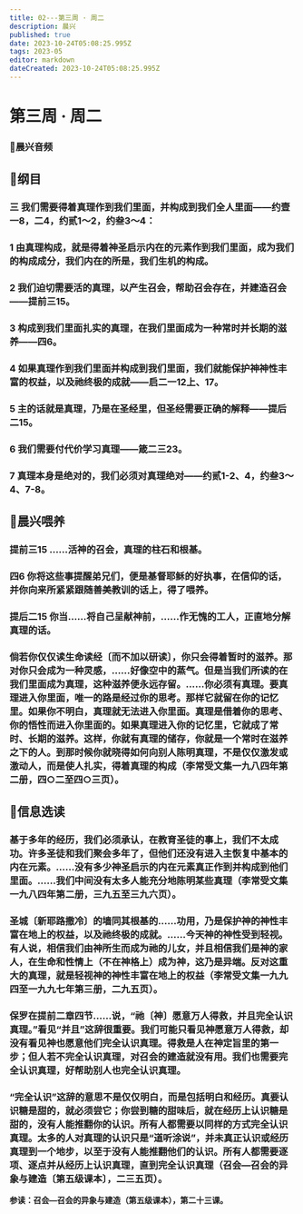```yaml
---
title: 02---第三周 · 周二
description: 晨兴
published: true
date: 2023-10-24T05:08:25.995Z
tags: 2023-05
editor: markdown
dateCreated: 2023-10-24T05:08:25.995Z
---
```


# 第三周 · 周二
### 🎵晨兴音频

## 📖纲目

### 三  我们需要得着真理作到我们里面，并构成到我们全人里面——约壹一8，二4，约贰1～2，约叁3～4：

### 1  由真理构成，就是得着神圣启示内在的元素作到我们里面，成为我们的构成成分，我们内在的所是，我们生机的构成。

### 2  我们迫切需要活的真理，以产生召会，帮助召会存在，并建造召会——提前三15。

### 3  构成到我们里面扎实的真理，在我们里面成为一种常时并长期的滋养——四6。

### 4  如果真理作到我们里面并构成到我们里面，我们就能保护神神性丰富的权益，以及祂终极的成就——启二一12上、17。

### 5  主的话就是真理，乃是在圣经里，但圣经需要正确的解释——提后二15。

### 6  我们需要付代价学习真理——箴二三23。

### 7  真理本身是绝对的，我们必须对真理绝对——约贰1-2、4，约叁3～4、7-8。

## 📖晨兴喂养

### **提前三15    ……活神的召会，真理的柱石和根基。**

### **四6    你将这些事提醒弟兄们，便是基督耶稣的好执事，在信仰的话，并你向来所紧紧跟随善美教训的话上，得了喂养。**

### **提后二15    你当……将自己呈献神前，……作无愧的工人，正直地分解真理的话。**

### 倘若你仅仅读生命读经〔而不加以研读〕，你只会得着暂时的滋养。那对你只会成为一种灵感，……好像空中的蒸气。但是当我们所读的在我们里面成为真理，这种滋养便永远存留。……你必须有真理。要真理进入你里面，唯一的路是经过你的思考。那样它就留在你的记忆里。如果你不明白，真理就无法进入你里面。真理是借着你的思考、你的悟性而进入你里面的。如果真理进入你的记忆里，它就成了常时、长期的滋养。这样，你就有真理的储存，你就是一个常时在滋养之下的人。到那时候你就晓得如何向别人陈明真理，不是仅仅激发或激动人，而是使人扎实，得着真理的构成（李常受文集一九八四年第二册，四○二至四○三页）。

## 📖信息选读

### 基于多年的经历，我们必须承认，在教育圣徒的事上，我们不太成功。许多圣徒和我们聚会多年了，但他们还没有进入主恢复中基本的内在元素。……没有多少神圣启示的内在元素真正作到并构成到他们里面。……我们中间没有太多人能充分地陈明某些真理（李常受文集一九八四年第二册，三九五至三九六页）。

### 圣城〔新耶路撒冷〕的墙同其根基的……功用，乃是保护神的神性丰富在地上的权益，以及祂终极的成就。……今天神的神性受到轻视。有人说，相信我们由神所生而成为祂的儿女，并且相信我们是神的家人，在生命和性情上（不在神格上）成为神，这乃是异端。反对这重大的真理，就是轻视神的神性丰富在地上的权益（李常受文集一九九四至一九九七年第三册，二九五页）。

### 保罗在提前二章四节……说，“祂〔神〕愿意万人得救，并且完全认识真理。”看见“并且”这辞很重要。我们可能只看见神愿意万人得救，却没有看见神也愿意他们完全认识真理。得救是人在神定旨里的第一步；但人若不完全认识真理，对召会的建造就没有用。我们也需要完全认识真理，好帮助别人也完全认识真理。

### “完全认识”这辞的意思不是仅仅明白，而是包括明白和经历。真要认识糖是甜的，就必须尝它；你尝到糖的甜味后，就在经历上认识糖是甜的，没有人能推翻你的认识。所有人都需要以同样的方式完全认识真理。太多的人对真理的认识只是“道听涂说”，并未真正认识或经历真理到一个地步，以至于没有人能推翻他们的认识。所有人都需要逐项、逐点并从经历上认识真理，直到完全认识真理（召会—召会的异象与建造〔第五级课本〕，二三五页）。

**参读：召会—召会的异象与建造（第五级课本），第二十三课。**
<!-- Google tag (gtag.js) -->
<script async src="https://www.googletagmanager.com/gtag/js?id=G-1P8709Z16T"></script>
<script>
  window.dataLayer = window.dataLayer || [];
  function gtag(){dataLayer.push(arguments);}
  gtag('js', new Date());

  gtag('config', 'G-1P8709Z16T');
</script>
